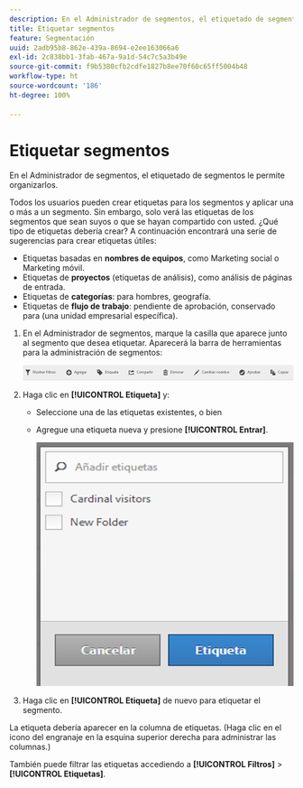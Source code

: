 ```yaml
---
description: En el Administrador de segmentos, el etiquetado de segmentos le permite organizarlos.
title: Etiquetar segmentos
feature: Segmentación
uuid: 2adb95b8-862e-439a-8694-e2ee163066a6
exl-id: 2c838bb1-3fab-467a-9a1d-54c7c5a3b49e
source-git-commit: f9b5380cfb2cdfe1827b8ee70f60c65ff5004b48
workflow-type: ht
source-wordcount: '186'
ht-degree: 100%

---
```


# Etiquetar segmentos

En el Administrador de segmentos, el etiquetado de segmentos le permite organizarlos.

Todos los usuarios pueden crear etiquetas para los segmentos y aplicar una o más a un segmento. Sin embargo, solo verá las etiquetas de los segmentos que sean suyos o que se hayan compartido con usted. ¿Qué tipo de etiquetas debería crear? A continuación encontrará una serie de sugerencias para crear etiquetas útiles:

* Etiquetas basadas en **nombres de equipos**, como Marketing social o Marketing móvil.
* Etiquetas de **proyectos** (etiquetas de análisis), como análisis de páginas de entrada.
* Etiquetas de **categorías**: para hombres, geografía.
* Etiquetas de **flujo de trabajo**: pendiente de aprobación, conservado para (una unidad empresarial específica).

1. En el Administrador de segmentos, marque la casilla que aparece junto al segmento que desea etiquetar. Aparecerá la barra de herramientas para la administración de segmentos:

   ![](assets/segment_mgmt_toolbar.png)

1. Haga clic en **[!UICONTROL Etiqueta]** y:

   * Seleccione una de las etiquetas existentes, o bien
   * Agregue una etiqueta nueva y presione **[!UICONTROL Entrar]**.

      ![](assets/tagging_ui.png)

1. Haga clic en **[!UICONTROL Etiqueta]** de nuevo para etiquetar el segmento.

La etiqueta debería aparecer en la columna de etiquetas. (Haga clic en el icono del engranaje en la esquina superior derecha para administrar las columnas.)

También puede filtrar las etiquetas accediendo a **[!UICONTROL Filtros]** > **[!UICONTROL Etiquetas]**.
